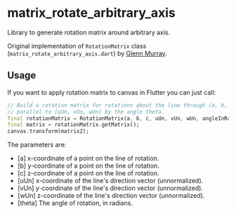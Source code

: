 # matrix_rotate_arbitrary_axis

Library to generate rotation matrix around arbitrary axis.

Original implementation of `RotationMatrix` class (`matrix_rotate_arbitrary_axis.dart`) by [Glenn Murray](https://sites.google.com/site/glennmurray/Home/rotation-matrices-and-formulas).

## Usage

If you want to apply rotation matrix to canvas in Flutter you can just call:

```dart
// Build a rotation matrix for rotations about the line through (a, b, c) 
// parallel to [uUn, vUn, wUn] by the angle theta. 
final rotationMatrix = RotationMatrix(a, b, c, uUn, vUn, wUn, angleInRadians);
final matrix = rotationMatrix.getMatrix();
canvas.transform(matrix2);
```

The parameters are:

 - [a] x-coordinate of a point on the line of rotation.
 - [b] y-coordinate of a point on the line of rotation.
 - [c] z-coordinate of a point on the line of rotation.
 - [uUn] x-coordinate of the line's direction vector (unnormalized).
 - [vUn] y-coordinate of the line's direction vector (unnormalized).
 - [wUn] z-coordinate of the line's direction vector (unnormalized).
 - [theta] The angle of rotation, in radians.